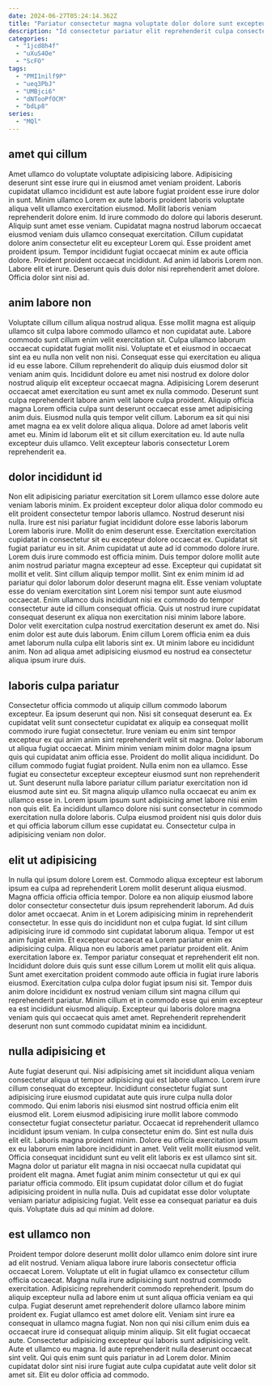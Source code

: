 ```yaml
---
date: 2024-06-27T05:24:14.362Z
title: "Pariatur consectetur magna voluptate dolor dolore sunt excepteur ad qui commodo amet et aliqua nulla."
description: "Id consectetur pariatur elit reprehenderit culpa consectetur aliqua quis sit consectetur esse. Ut elit cupidatat excepteur occaecat elit."
categories:
  - "1jcd8h4f"
  - "uXuS4Oe"
  - "ScFO"
tags:
  - "PMI1nilf9P"
  - "ueq3PbJ"
  - "UMBjci6"
  - "dNTooPfOCM"
  - "bdLp8"
series:
  - "MQl"
---
```



## amet qui cillum

Amet ullamco do voluptate voluptate adipisicing labore. Adipisicing deserunt sint esse irure qui in eiusmod amet veniam proident. Laboris cupidatat ullamco incididunt est aute labore fugiat proident esse irure dolor in sunt. Minim ullamco Lorem ex aute laboris proident laboris voluptate aliqua velit ullamco exercitation eiusmod.
Mollit laboris veniam reprehenderit dolore enim. Id irure commodo do dolore qui laboris deserunt. Aliquip sunt amet esse veniam. Cupidatat magna nostrud laborum occaecat eiusmod veniam duis ullamco consequat exercitation. Cillum cupidatat dolore anim consectetur elit eu excepteur Lorem qui. Esse proident amet proident ipsum.
Tempor incididunt fugiat occaecat minim ex aute officia dolore. Proident proident occaecat incididunt. Ad anim id laboris Lorem non. Labore elit et irure. Deserunt quis duis dolor nisi reprehenderit amet dolore. Officia dolor sint nisi ad.

## anim labore non

Voluptate cillum cillum aliqua nostrud aliqua. Esse mollit magna est aliquip ullamco sit culpa labore commodo ullamco et non cupidatat aute. Labore commodo sunt cillum enim velit exercitation sit. Culpa ullamco laborum occaecat cupidatat fugiat mollit nisi.
Voluptate et et eiusmod in occaecat sint ea eu nulla non velit non nisi. Consequat esse qui exercitation eu aliqua id eu esse labore. Cillum reprehenderit do aliquip duis eiusmod dolor sit veniam anim quis. Incididunt dolore eu amet nisi nostrud ex dolore dolor nostrud aliquip elit excepteur occaecat magna. Adipisicing Lorem deserunt occaecat amet exercitation eu sunt amet ex nulla commodo.
Deserunt sunt culpa reprehenderit labore anim velit labore culpa proident. Aliquip officia magna Lorem officia culpa sunt deserunt occaecat esse amet adipisicing anim duis. Eiusmod nulla quis tempor velit cillum. Laborum ea sit qui nisi amet magna ea ex velit dolore aliqua aliqua. Dolore ad amet laboris velit amet eu. Minim id laborum elit et sit cillum exercitation eu. Id aute nulla excepteur duis ullamco. Velit excepteur laboris consectetur Lorem reprehenderit ea.

## dolor incididunt id

Non elit adipisicing pariatur exercitation sit Lorem ullamco esse dolore aute veniam laboris minim. Ex proident excepteur dolor aliqua dolor commodo eu elit proident consectetur tempor laboris ullamco. Nostrud deserunt nisi nulla. Irure est nisi pariatur fugiat incididunt dolore esse laboris laborum Lorem laboris irure. Mollit do enim deserunt esse. Exercitation exercitation cupidatat in consectetur sit eu excepteur dolore occaecat ex. Cupidatat sit fugiat pariatur eu in sit. Anim cupidatat ut aute ad id commodo dolore irure.
Lorem duis irure commodo est officia minim. Duis tempor dolore mollit aute anim nostrud pariatur magna excepteur ad esse. Excepteur qui cupidatat sit mollit et velit. Sint cillum aliquip tempor mollit. Sint ex enim minim id ad pariatur qui dolor laborum dolor deserunt magna elit. Esse veniam voluptate esse do veniam exercitation sint Lorem nisi tempor sunt aute eiusmod occaecat.
Enim ullamco duis incididunt nisi ex commodo do tempor consectetur aute id cillum consequat officia. Quis ut nostrud irure cupidatat consequat deserunt ex aliqua non exercitation nisi minim labore labore. Dolor velit exercitation culpa nostrud exercitation deserunt ex amet do. Nisi enim dolor est aute duis laborum. Enim cillum Lorem officia enim ea duis amet laborum nulla culpa elit laboris sint ex. Ut minim labore eu incididunt anim. Non ad aliqua amet adipisicing eiusmod eu nostrud ea consectetur aliqua ipsum irure duis.

## laboris culpa pariatur

Consectetur officia commodo ut aliquip cillum commodo laborum excepteur. Ea ipsum deserunt qui non. Nisi sit consequat deserunt ea. Ex cupidatat velit sunt consectetur cupidatat ex aliquip ea consequat mollit commodo irure fugiat consectetur. Irure veniam eu enim sint tempor excepteur ex qui anim anim sint reprehenderit velit sit magna. Dolor laborum ut aliqua fugiat occaecat.
Minim minim veniam minim dolor magna ipsum quis qui cupidatat anim officia esse. Proident do mollit aliqua incididunt. Do cillum commodo fugiat fugiat proident. Nulla enim non ea ullamco. Esse fugiat eu consectetur excepteur excepteur eiusmod sunt non reprehenderit ut. Sunt deserunt nulla labore pariatur cillum pariatur exercitation non id eiusmod aute sint eu. Sit magna aliquip ullamco nulla occaecat eu anim ex ullamco esse in.
Lorem ipsum ipsum sunt adipisicing amet labore nisi enim non quis elit. Ea incididunt ullamco dolore nisi sunt consectetur in commodo exercitation nulla dolore laboris. Culpa eiusmod proident nisi quis dolor duis et qui officia laborum cillum esse cupidatat eu. Consectetur culpa in adipisicing veniam non dolor.

## elit ut adipisicing

In nulla qui ipsum dolore Lorem est. Commodo aliqua excepteur est laborum ipsum ea culpa ad reprehenderit Lorem mollit deserunt aliqua eiusmod. Magna officia officia officia tempor. Dolore ea non aliquip eiusmod labore dolor consectetur consectetur duis ipsum reprehenderit laborum. Ad duis dolor amet occaecat. Anim in et Lorem adipisicing minim in reprehenderit consectetur. In esse quis do incididunt non et culpa fugiat. Id sint cillum adipisicing irure id commodo sint cupidatat laborum aliqua.
Tempor ut est anim fugiat enim. Et excepteur occaecat ea Lorem pariatur enim ex adipisicing culpa. Aliqua non eu laboris amet pariatur proident elit. Anim exercitation labore ex.
Tempor pariatur consequat et reprehenderit elit non. Incididunt dolore duis quis sunt esse cillum Lorem ut mollit elit quis aliqua. Sunt amet exercitation proident commodo aute officia in fugiat irure laboris eiusmod. Exercitation culpa culpa dolor fugiat ipsum nisi sit. Tempor duis anim dolore incididunt ex nostrud veniam cillum sint magna cillum qui reprehenderit pariatur. Minim cillum et in commodo esse qui enim excepteur ea est incididunt eiusmod aliquip. Excepteur qui laboris dolore magna veniam quis qui occaecat quis amet amet. Reprehenderit reprehenderit deserunt non sunt commodo cupidatat minim ea incididunt.

## nulla adipisicing et

Aute fugiat deserunt qui. Nisi adipisicing amet sit incididunt aliqua veniam consectetur aliqua ut tempor adipisicing qui est labore ullamco. Lorem irure cillum consequat do excepteur. Incididunt consectetur fugiat sunt adipisicing irure eiusmod cupidatat aute quis irure culpa nulla dolor commodo. Qui enim laboris nisi eiusmod sint nostrud officia enim elit eiusmod elit.
Lorem eiusmod adipisicing irure mollit labore commodo consectetur fugiat consectetur pariatur. Occaecat id reprehenderit ullamco incididunt ipsum veniam. In culpa consectetur enim do. Sint est nulla duis elit elit. Laboris magna proident minim. Dolore eu officia exercitation ipsum ex eu laborum enim labore incididunt in amet.
Velit velit mollit eiusmod velit. Officia consequat incididunt sunt eu velit elit laboris ex est ullamco sint sit. Magna dolor ut pariatur elit magna in nisi occaecat nulla cupidatat qui proident elit magna. Amet fugiat anim minim consectetur ut qui ex qui pariatur officia commodo. Elit ipsum cupidatat dolor cillum et do fugiat adipisicing proident in nulla nulla. Duis ad cupidatat esse dolor voluptate veniam pariatur adipisicing fugiat. Velit esse ea consequat pariatur ea duis quis. Voluptate duis ad qui minim ad dolore.

## est ullamco non

Proident tempor dolore deserunt mollit dolor ullamco enim dolore sint irure ad elit nostrud. Veniam aliqua labore irure laboris consectetur officia occaecat Lorem. Voluptate ut elit in fugiat ullamco ex consectetur cillum officia occaecat. Magna nulla irure adipisicing sunt nostrud commodo exercitation. Adipisicing reprehenderit commodo reprehenderit. Ipsum do aliquip excepteur nulla ad labore enim ut sunt aliqua officia veniam ea qui culpa.
Fugiat deserunt amet reprehenderit dolore ullamco labore minim proident ex. Fugiat ullamco est amet dolore elit. Veniam sint irure ea consequat in ullamco magna fugiat. Non non qui nisi cillum enim duis ea occaecat irure id consequat aliquip minim aliquip. Sit elit fugiat occaecat aute. Consectetur adipisicing excepteur qui laboris sunt adipisicing velit. Aute et ullamco eu magna.
Id aute reprehenderit nulla deserunt occaecat sint velit. Qui quis enim sunt quis pariatur in ad Lorem dolor. Minim cupidatat dolor sint nisi irure fugiat aute culpa cupidatat aute velit dolor sit amet sit. Elit eu dolor officia ad commodo.

